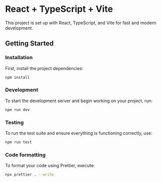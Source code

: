 # React + TypeScript + Vite

This project is set up with React, TypeScript, and Vite for fast and modern development.

## Getting Started

### Installation

First, install the project dependencies:

```bash
npm install
```

### Development

To start the development server and begin working on your project, run:

```bash
npm run dev
```

### Testing 

To run the test suite and ensure everything is functioning correctly, use:

```bash
npm run test
```

### Code formatting

To format your code using Prettier, execute:

```bash
npx prettier . --write 
```